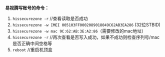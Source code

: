 **易视腾写账号的命令：**

1. `hissecurezone -r` //查看读取是否成功
2. `hissecurezone -w IMEI 005103FF0002089018049C62AB3EA286` (32位STBID)
3. `hissecurezone -w mac 9C:62:AB:3E:A2:86`（需要修改的mac地址）
4. `hissecurezone -r` //再次查看是否写入成功，如果不成功则检查序列号/mac是否正确中间空格等
5. `reboot` //重启机顶盒

